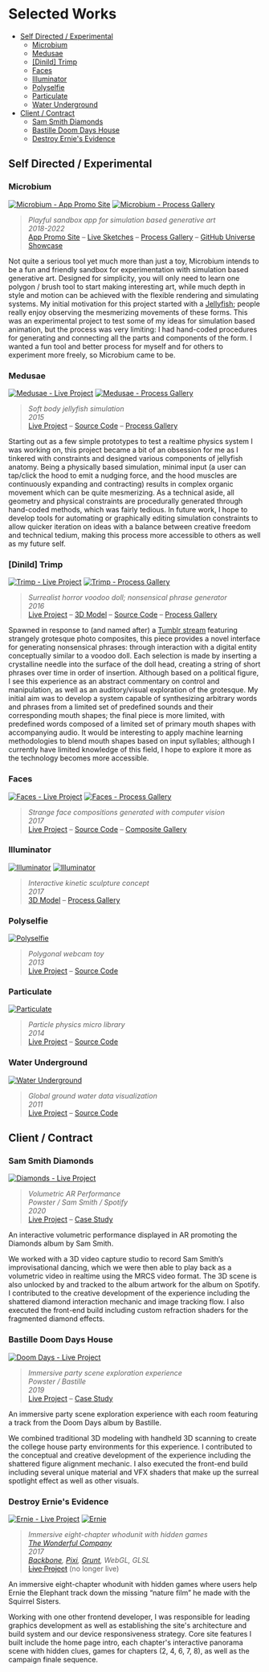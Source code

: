 # Selected Works

- [Self Directed / Experimental](#self-directed--experimental)
    - [Microbium](#microbium)
    - [Medusae](#medusae)
    - [[Dinild] Trimp](#dinild-trimp)
    - [Faces](#faces)
    - [Illuminator](#illuminator)
    - [Polyselfie](#polyselfie)
    - [Particulate](#particulate)
    - [Water Underground](#water-underground)
- [Client / Contract](#client--contract)
    - [Sam Smith Diamonds](#sam-smith-diamonds)
    - [Bastille Doom Days House](#bastille-doom-days-house)
    - [Destroy Ernie's Evidence](#destroy-ernies-evidence)



## Self Directed / Experimental



### Microbium

[![Microbium - App Promo Site](./images/microbium.png)](https://microbiumapp.com)
[![Microbium - Process Gallery](./images/microbium-thumbs.png)](https://www.instagram.com/explore/tags/microbiumapp/)

> _Playful sandbox app for simulation based generative art_  
> _2018-2022_  
> [App Promo Site](https://microbiumapp.com) – [Live Sketches](https://codepen.io/collection/AWpRYr/) – [Process Gallery](https://www.instagram.com/explore/tags/microbiumapp/) – [GitHub Universe Showcase](https://www.youtube.com/watch?v=XRV0yRLiC1g)

Not quite a serious tool yet much more than just a toy, Microbium intends to be a fun and friendly sandbox for experimentation with simulation based generative art. Designed for simplicity, you will only need to learn one polygon / brush tool to start making interesting art, while much depth in style and motion can be achieved with the flexible rendering and simulating systems. My initial motivation for this project started with a [Jellyfish](#medusae); people really enjoy observing the mesmerizing movements of these forms. This was an experimental project to test some of my ideas for simulation based animation, but the process was very limiting: I had hand-coded procedures for generating and connecting all the parts and components of the form. I wanted a fun tool and better process for myself and for others to experiment more freely, so Microbium came to be.



### Medusae

[![Medusae - Live Project](./images/medusae.png)](https://milcktoast.com/medusae/)
[![Medusae - Process Gallery](./images/medusae-thumbs.png)](https://www.flickr.com/photos/jpweeks/albums/72157646887502644)

> _Soft body jellyfish simulation_  
> _2015_  
> [Live Project](https://milcktoast.com/medusae/) – [Source Code](https://github.com/milcktoast/particulate-medusae/) – [Process Gallery](https://www.flickr.com/photos/jpweeks/albums/72157646887502644)

Starting out as a few simple prototypes to test a realtime physics system I was working on, this project became a bit of an obsession for me as I tinkered with constraints and designed various components of jellyfish anatomy. Being a physically based simulation, minimal input (a user can tap/click the hood to emit a nudging force, and the hood muscles are continuously expanding and contracting) results in complex organic movement which can be quite mesmerizing. As a technical aside, all geometry and physical constraints are procedurally generated through hand-coded methods, which was fairly tedious. In future work, I hope to develop tools for automating or graphically editing simulation constraints to allow quicker iteration on ideas with a balance between creative freedom and technical tedium, making this process more accessible to others as well as my future self.



### [Dinild] Trimp

[![Trimp - Live Project](./images/trimp.png)](https://milcktoast.com/trimp/)
[![Trimp - Process Gallery](./images/trimp-thumbs.png)](https://www.flickr.com/photos/jpweeks/albums/72157675071532004)

> _Surrealist horror voodoo doll; nonsensical phrase generator_  
> _2016_  
> [Live Project](https://milcktoast.com/trimp/) – [3D Model](https://sketchfab.com/models/c4f36edae1034348bc8c22eb8837cca4) – [Source Code](https://github.com/milcktoast/dinild-trimp/) – [Process Gallery](https://www.flickr.com/photos/jpweeks/albums/72157675071532004)

Spawned in response to (and named after) a [Tumblr stream](http://dinild.tumblr.com) featuring strangely grotesque photo composites, this piece provides a novel interface for generating nonsensical phrases: through interaction with a digital entity conceptually similar to a voodoo doll. Each selection is made by inserting a crystalline needle into the surface of the doll head, creating a string of short phrases over time in order of insertion. Although based on a political figure, I see this experience as an abstract commentary on control and manipulation, as well as an  auditory/visual exploration of the grotesque. My initial aim was to develop a system capable of synthesizing arbitrary words and phrases from a limited set of predefined sounds and their corresponding mouth shapes; the final piece is more limited, with predefined words composed of a limited set of primary mouth shapes with accompanying audio. It would be interesting to apply machine learning methodologies to blend mouth shapes based on input syllables; although I currently have limited knowledge of this field, I hope to explore it more as the technology becomes more accessible.  



### Faces

[![Faces - Live Project](./images/faces.png)](https://milcktoast.com/faces/)
[![Faces - Process Gallery](./images/faces-thumbs.png)](https://www.flickr.com/photos/jpweeks/albums/72157685408940515)

> _Strange face compositions generated with computer vision_  
> _2017_  
> [Live Project](https://milcktoast.com/faces/) – [Source Code](https://github.com/milcktoast/faces) – [Composite Gallery](https://www.flickr.com/photos/jpweeks/albums/72157685408940515)



### Illuminator

[![Illuminator](./images/illuminator.png)](https://sketchfab.com/models/87c1fd50cf054247a89fbc2932e770c2)
[![Illuminator](./images/illuminator-thumbs.png)](https://www.flickr.com/photos/jpweeks/albums/72157678782827834)

> _Interactive kinetic sculpture concept_  
> _2017_  
> [3D Model](https://sketchfab.com/models/87c1fd50cf054247a89fbc2932e770c2) – [Process Gallery](https://www.flickr.com/photos/jpweeks/albums/72157678782827834)



### Polyselfie

[![Polyselfie](./images/polyselfie.png)](https://milcktoast.com/polyselfie/)

> _Polygonal webcam toy_  
> _2013_  
> [Live Project](https://milcktoast.com/polyselfie/) – [Source Code](https://github.com/milcktoast/polyselfie/)



### Particulate

[![Particulate](./images/particulate.png)](https://particulatejs.org)

> _Particle physics micro library_  
> _2014_  
> [Live Project](https://particulatejs.org) – [Source Code](https://github.com/milcktoast/particulate-js/)



### Water Underground

[![Water Underground](./images/water-underground.png)](https://milcktoast.com/water-underground/)

> _Global ground water data visualization_  
> _2011_  
> [Live Project](https://milcktoast.com/water-underground/) – [Source Code](https://github.com/milcktoast/water-underground/)



## Client / Contract



### Sam Smith Diamonds

[![Diamonds - Live Project](./images/sam-smith-diamonds.png)](https://diamonds.samsmithworld.com)

> _Volumetric AR Performance_  
> _Powster / Sam Smith / Spotify_  
> _2020_  
> [Live Project](https://diamonds.samsmithworld.com) – [Case Study](https://www.behance.net/gallery/106993401/Sam-Smith-Diamonds-AR-on-Spotify)  

An interactive volumetric performance displayed in AR promoting the Diamonds album by Sam Smith. 

We worked with a 3D video capture studio to record Sam Smith’s improvisational dancing, which we were then able to play back as a volumetric video in realtime using the MRCS video format. The 3D scene is also unlocked by and tracked to the album artwork for the album on Spotify. I contributed to the creative development of the experience including the shattered diamond interaction mechanic and image tracking flow. I also executed the front-end build including custom refraction shaders for the fragmented diamond effects.



### Bastille Doom Days House

[![Doom Days - Live Project](./images/bastille-doom-days.png)](https://doomdays.house)

> _Immersive party scene exploration experience_  
> _Powster / Bastille_  
> _2019_  
> [Live Project](https://doomdays.house) – [Case Study](https://www.behance.net/gallery/82720187/Bastille-Doom-Days-Promotional-Website)  

An immersive party scene exploration experience with each room featuring a track from the Doom Days album by Bastille.

We combined traditional 3D modeling with handheld 3D scanning to create the college house party environments for this experience. I contributed to the conceptual and creative development of the experience including the shattered figure alignment mechanic. I also executed the front-end build including several unique material and VFX shaders that make up the surreal spotlight effect as well as other visuals.



### Destroy Ernie's Evidence

[![Ernie - Live Project](./images/ernie.png)](http://helpernie.com)
[![Ernie](./images/ernie-thumbs.png)](http://helpernie.com)

> _Immersive eight-chapter whodunit with hidden games_  
> _[The Wonderful Company](https://www.wonderful.com)_  
> _2017_  
> _[Backbone][backbone-url], [Pixi][pixi-url], [Grunt][grunt-url], WebGL, GLSL_  
> ~~[Live Project](http://helpernie.com)~~ (no longer live)  

An immersive eight-chapter whodunit with hidden games where users help Ernie the Elephant track down the missing “nature film” he made with the Squirrel Sisters.

Working with one other frontend developer, I was responsible for leading graphics development as well as establishing the site's architecture and build system and our device responsiveness strategy. Core site features I built include the home page intro, each chapter's interactive panorama scene with hidden clues, games for chapters (2, 4, 6, 7, 8), as well as the campaign finale sequence.



[backbone-url]: http://backbonejs.org
[pixi-url]: http://www.pixijs.com
[grunt-url]: https://gruntjs.com
